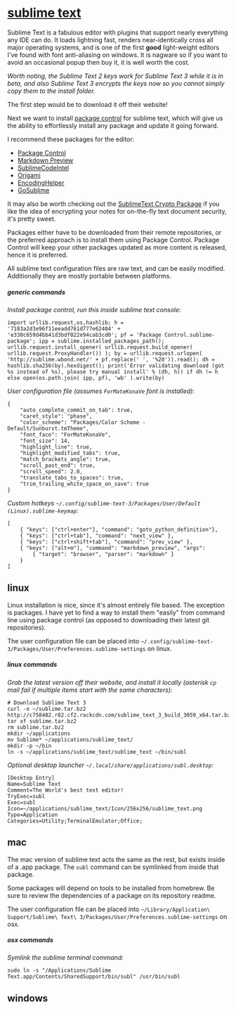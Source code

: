 
# [sublime text](http://www.sublimetext.com/)

Sublime Text is a fabulous editor with plugins that support nearly everything any IDE can do.  It loads lightning fast, renders near-identically cross all major operating systems, and is one of the first **good** light-weight editors I've found with font anti-aliasing on windows.  It is nagware so if you want to avoid an occasional popup then buy it, it is well worth the cost.

_Worth noting, the Sublime Text 2 keys work for Sublime Text 3 while it is in beta, and also Sublime Text 3 encrypts the keys now so you cannot simply copy them to the install folder._

The first step would be to download it off their website!

Next we want to install [package control](https://sublime.wbond.net/installation) for sublime text, which will give us the ability to effortlessly install any package and update it going forward.

I recommend these packages for the editor:

- [Package Control](https://sublime.wbond.net/)
- [Markdown Preview](https://github.com/revolunet/sublimetext-markdown-preview)
- [SublimeCodeIntel](https://github.com/SublimeCodeIntel/SublimeCodeIntel)
- [Origami](https://github.com/SublimeText/Origami)
- [EncodingHelper](https://github.com/SublimeText/EncodingHelper)
- [GoSublime](https://github.com/DisposaBoy/GoSublime)

It may also be worth checking out the [SublimeText Crypto Package](https://github.com/mediaupstream/SublimeText-Crypto) if you like the idea of encrypting your notes for on-the-fly text document security, it's pretty sweet.

Packages either have to be downloaded from their remote repositories, or the preferred approach is to install them using Package Control.  Package Control will keep your other packages updated as more content is released, hence it is preferred.

All sublime text configuration files are raw text, and can be easily modified.  Additionally they are mostly portable between platforms.


##### generic commands

_Install package control, run this inside sublime text console:_

    import urllib.request,os,hashlib; h = '7183a2d3e96f11eeadd761d777e62404' + 'e330c659d4bb41d3bdf022e94cab3cd0'; pf = 'Package Control.sublime-package'; ipp = sublime.installed_packages_path(); urllib.request.install_opener( urllib.request.build_opener( urllib.request.ProxyHandler()) ); by = urllib.request.urlopen( 'http://sublime.wbond.net/' + pf.replace(' ', '%20')).read(); dh = hashlib.sha256(by).hexdigest(); print('Error validating download (got %s instead of %s), please try manual install' % (dh, h)) if dh != h else open(os.path.join( ipp, pf), 'wb' ).write(by)

_User configuration file (assumes `ForMateKonaVe` font is installed):_

    {
        "auto_complete_commit_on_tab": true,
        "caret_style": "phase",
        "color_scheme": "Packages/Color Scheme - Default/Sunburst.tmTheme",
        "font_face": "ForMateKonaVe",
        "font_size": 14,
        "highlight_line": true,
        "highlight_modified_tabs": true,
        "match_brackets_angle": true,
        "scroll_past_end": true,
        "scroll_speed": 2.0,
        "translate_tabs_to_spaces": true,
        "trim_trailing_white_space_on_save": true
    }

_Custom hotkeys `~/.config/sublime-text-3/Packages/User/Default (Linux).sublime-keymap`:_

    [
        { "keys": ["ctrl+enter"], "command": "goto_python_definition"},
        { "keys": ["ctrl+tab"], "command": "next_view" },
        { "keys": ["ctrl+shift+tab"], "command": "prev_view" },
        { "keys": ["alt+m"], "command": "markdown_preview", "args":
            { "target": "browser", "parser": "markdown" }
        }
    ]


## linux

Linux installation is nice, since it's almost entirely file based.  The exception is packages.  I have yet to find a way to install them "easily" from command line using package control (as opposed to downloading their latest git repositories).

The user configuration file can be placed into `~/.config/sublime-text-3/Packages/User/Preferences.sublime-settings` on linux.


##### linux commands

_Grab the latest version off their website, and install it locally (asterisk `cp` mail fail if multiple items start with the same characters):_

    # Download Sublime Text 3
    curl -o ~/sublime.tar.bz2 http://c758482.r82.cf2.rackcdn.com/sublime_text_3_build_3059_x64.tar.bz2
    tar xf sublime.tar.bz2
    rm sublime.tar.bz2
    mkdir ~/applications
    mv Sublime* ~/applications/sublime_text/
    mkdir -p ~/bin
    ln -s ~/applications/sublime_text/sublime_text ~/bin/subl

_Optional desktop launcher `~/.local/share/applications/subl.desktop`:_

    [Desktop Entry]
    Name=Sublime Text
    Comment=The World's best text editor!
    TryExec=subl
    Exec=subl
    Icon=~/applications/sublime_text/Icon/256x256/sublime_text.png
    Type=Application
    Categories=Utility;TerminalEmulator;Office;


## mac

The mac version of sublime text acts the same as the rest, but exists inside of a .app package.  The `subl` command can be symlinked from inside that package.

Some packages will depend on tools to be installed from homebrew.  Be sure to review the dependencies of a package on its repository readme.

The user configuration file can be placed into `~/Library/Application\ Support/Sublime\ Text\ 3/Packages/User/Preferences.sublime-settings` on osx.


##### osx commands

_Symlink the sublime terminal command:_

    sudo ln -s "/Applications/Sublime Text.app/Contents/SharedSupport/bin/subl" /usr/bin/subl


## windows



